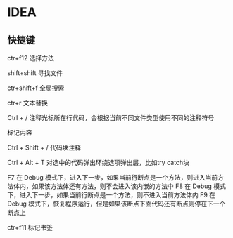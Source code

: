 # IDEA


## 快捷键
ctr+f12 选择方法

shift+shift 寻找文件

ctr+shift+f 全局搜索

ctr+r 文本替换

Ctrl + /	注释光标所在行代码，会根据当前不同文件类型使用不同的注释符号

标记内容

Ctrl + Shift + /	 代码块注释

Ctrl + Alt + T	对选中的代码弹出环绕选项弹出层，比如try catch块

F7	在 Debug 模式下，进入下一步，如果当前行断点是一个方法，则进入当前方法体内，如果该方法体还有方法，则不会进入该内嵌的方法中
F8	在 Debug 模式下，进入下一步，如果当前行断点是一个方法，则不进入当前方法体内
F9	在 Debug 模式下，恢复程序运行，但是如果该断点下面代码还有断点则停在下一个断点上

ctr+f11  标记书签



